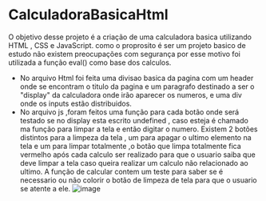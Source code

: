 # CalculadoraBasicaHtml
O objetivo desse projeto é a criação de uma calculadora basica utilizando HTML , CSS e JavaScript.
como o proprosito é ser um projeto basico de estudo não existem preocupações com segurança por esse motivo foi utilizada a função eval() como base dos calculos.

- No arquivo Html foi feita uma divisao basica da pagina com um header onde se encontram o titulo da pagina e um paragrafo destinado a ser o "display" da calculadora onde irão aparecer os numeros, e uma div onde os inputs estão distribuidos.
- No arquivo js ,foram feitos uma função para cada botão onde será testado se no display esta escrito undefined , caso esteja é chamado ma função para limpar a tela e então digitar o numero.
Existem 2 botões distintos para a limpeza da tela , um para apagar o ultimo elemento na tela e um para limpar totalmente ,o botão que limpa totalmente fica vermelho após cada calculo ser realizado para que o usuario saiba que deve limpar a tela caso queira realizar um calculo não relacionado ao ultimo.
A função de calcular contem um teste para saber se é necessario ou não colorir o botão de limpeza de tela para que o usuario se atente a ele.
 ![image](https://github.com/BrenoSouS/CalculadoraBasicaHtml/assets/144126028/4b4fba8b-6481-485c-b2fe-621c10b838a9)

